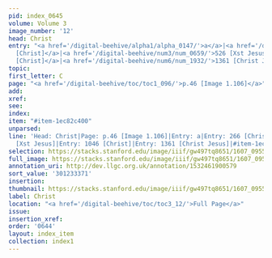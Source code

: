 ```yaml
---
pid: index_0645
volume: Volume 3
image_number: '12'
head: Christ
entry: "<a href='/digital-beehive/alpha1/alpha_0147/'>a</a>|<a href='/digital-beehive/num2/num_0298/'>266
  [Christ]</a>|<a href='/digital-beehive/num3/num_0659/'>526 [Xst Jesus]</a>|<a href='/digital-beehive/num5/num_1399/'>1046
  [Christ]</a>|<a href='/digital-beehive/num6/num_1932/'>1361 [Christ Jesus]</a>"
topic:
first_letter: C
page: "<a href='/digital-beehive/toc/toc1_096/'>p.46 [Image 1.106]</a>"
add:
xref:
see:
index:
item: "#item-1ec82c400"
unparsed:
line: 'Head: Christ|Page: p.46 [Image 1.106]|Entry: a|Entry: 266 [Christ]|Entry: 526
  [Xst Jesus]|Entry: 1046 [Christ]|Entry: 1361 [Christ Jesus]|#item-1ec82c400'
selection: https://stacks.stanford.edu/image/iiif/gw497tq8651/1607_0955/1823,3371,675,168/full/0/default.jpg
full_image: https://stacks.stanford.edu/image/iiif/gw497tq8651/1607_0955/full/full/0/default.jpg
annotation_uri: http://dev.llgc.org.uk/annotation/1532461900579
sort_value: '301233371'
insertion:
thumbnail: https://stacks.stanford.edu/image/iiif/gw497tq8651/1607_0955/1823,3371,675,168/150,/0/default.jpg
label: Christ
location: "<a href='/digital-beehive/toc/toc3_12/'>Full Page</a>"
issue:
insertion_xref:
order: '0644'
layout: index_item
collection: index1
---
```


